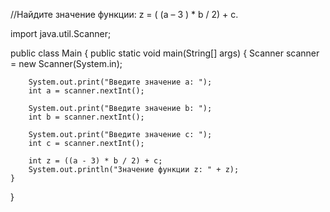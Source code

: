 //Найдите значение функции: z = ( (a – 3 ) * b / 2) + c.

import java.util.Scanner;

public class Main {
    public static void main(String[] args) {
        Scanner scanner = new Scanner(System.in);

        System.out.print("Введите значение a: ");
        int a = scanner.nextInt();

        System.out.print("Введите значение b: ");
        int b = scanner.nextInt();

        System.out.print("Введите значение c: ");
        int c = scanner.nextInt();

        int z = ((a - 3) * b / 2) + c;
        System.out.println("Значение функции z: " + z);
    }
}
